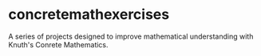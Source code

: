# concretemathexercises
A series of projects designed to improve mathematical understanding with Knuth's Conrete Mathematics.
